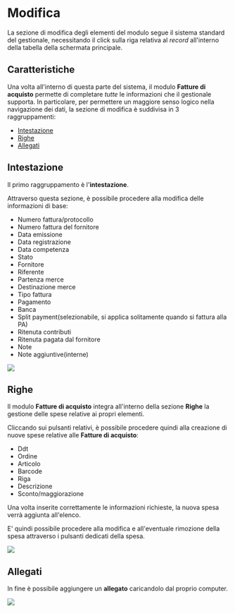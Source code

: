 # Modifica

La sezione di modifica degli elementi del modulo segue il sistema standard del gestionale, necessitando il click sulla riga relativa al _record_ all'interno della tabella della schermata principale.

## Caratteristiche

Una volta all'interno di questa parte del sistema, il modulo **Fatture di acquisto** permette di completare _tutte_ le informazioni che il gestionale supporta. In particolare, per permettere un maggiore senso logico nella navigazione dei dati, la sezione di modifica è suddivisa in 3 raggruppamenti:

* [Intestazione](modifica1.md#intestazione)
* [Righe](modifica1.md#righe)
* [Allegati](modifica1.md#allegati)

## Intestazione

Il primo raggruppamento è l'**intestazione**.

Attraverso questa sezione, è possibile procedere alla modifica delle informazioni di base:

* Numero fattura/protocollo
* Numero fattura del fornitore
* Data emissione
* Data registrazione
* Data competenza
* Stato
* Fornitore
* Riferente
* Partenza merce
* Destinazione merce
* Tipo fattura
* Pagamento
* Banca
* Split payment(selezionabile, si applica solitamente quando si fattura alla PA)
* Ritenuta contributi
* Ritenuta pagata dal fornitore
* Note
* Note aggiuntive(interne)

![](https://firebasestorage.googleapis.com/v0/b/gitbook-x-prod.appspot.com/o/spaces%2F-LZJeLg23eVDvrCv74U7-887967055%2Fuploads%2FdFPYmrUDaNQIcJl3jb9o%2Ffile.png?alt=media)

## Righe

Il modulo **Fatture di acquisto** integra all'interno della sezione **Righe** la gestione delle spese relative ai propri elementi.

Cliccando sui pulsanti relativi, è possibile procedere quindi alla creazione di nuove spese relative alle **Fatture di acquisto**:

* Ddt
* Ordine
* Articolo
* Barcode
* Riga
* Descrizione
* Sconto/maggiorazione

Una volta inserite correttamente le informazioni richieste, la nuova spesa verrà aggiunta all'elenco.

E' quindi possibile procedere alla modifica e all'eventuale rimozione della spesa attraverso i pulsanti dedicati della spesa.

![](https://firebasestorage.googleapis.com/v0/b/gitbook-x-prod.appspot.com/o/spaces%2F-LZJeLg23eVDvrCv74U7-887967055%2Fuploads%2FbL8Q89b1Bil2QweCcWzt%2Ffile.png?alt=media)

## Allegati

In fine è possibile aggiungere un **allegato** caricandolo dal proprio computer.

![](https://firebasestorage.googleapis.com/v0/b/gitbook-x-prod.appspot.com/o/spaces%2F-LZJeLg23eVDvrCv74U7-887967055%2Fuploads%2FDnnEiv2HCAX7g6poas5O%2Ffile.png?alt=media)
